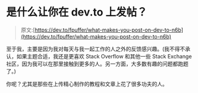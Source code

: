 # 是什么让你在 dev.to 上发帖？

> 原文:[https://dev.to/fpuffer/what-makes-you-post-on-dev-to-n6b](https://dev.to/fpuffer/what-makes-you-post-on-dev-to-n6b)

至于我，主要是因为我对每天与我一起工作的人之外的反馈感兴趣。(我不得不承认，如果主题合适，我还是更喜欢 Stack Overflow 和其他一些 Stack Exchange 社区，因为我可以在那里接触到更多的人。另一方面，大多数有趣的问题都跑题了。)

你呢？尤其是那些在上传精心制作的教程和文章上花了很多功夫的人。
